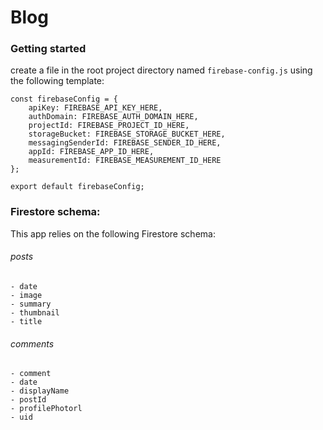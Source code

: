 # Blog

### Getting started

create a file in the root project directory named
`firebase-config.js`
using the following template:

```
const firebaseConfig = {
    apiKey: FIREBASE_API_KEY_HERE,
    authDomain: FIREBASE_AUTH_DOMAIN_HERE,
    projectId: FIREBASE_PROJECT_ID_HERE,
    storageBucket: FIREBASE_STORAGE_BUCKET_HERE,
    messagingSenderId: FIREBASE_SENDER_ID_HERE,
    appId: FIREBASE_APP_ID_HERE,
    measurementId: FIREBASE_MEASUREMENT_ID_HERE
};

export default firebaseConfig;
```

### Firestore schema:

This app relies on the following Firestore schema:

###### posts
    - date
    - image
    - summary
    - thumbnail
    - title

###### comments
    - comment
    - date
    - displayName
    - postId
    - profilePhotorl
    - uid

